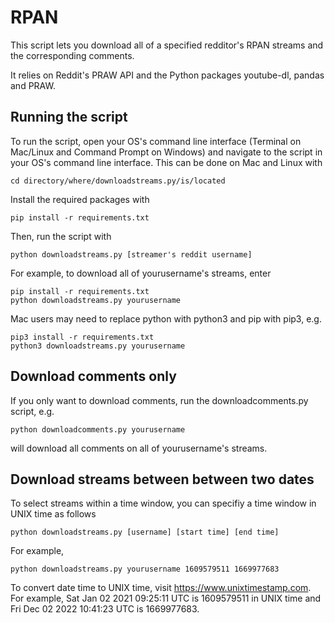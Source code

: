 # RPAN
This script lets you download all of a specified redditor's RPAN streams and the corresponding comments.

It relies on Reddit's PRAW API and the Python packages youtube-dl, pandas and PRAW.

## Running the script
To run the script, open your OS's command line interface (Terminal on Mac/Linux and Command Prompt on Windows) and navigate to the script in your OS's command line interface. This can be done on Mac and Linux with 

```
cd directory/where/downloadstreams.py/is/located
```

Install the required packages with

```
pip install -r requirements.txt
```

Then, run the script with

```
python downloadstreams.py [streamer's reddit username]
```

For example, to download all of yourusername's streams, enter

```
pip install -r requirements.txt
python downloadstreams.py yourusername
```

Mac users may need to replace python with python3 and pip with pip3, e.g.

```
pip3 install -r requirements.txt
python3 downloadstreams.py yourusername
```

## Download comments only

If you only want to download comments, run the downloadcomments.py script, e.g.

```
python downloadcomments.py yourusername
```
will download all comments on all of yourusername's streams.

## Download streams between between two dates

To select streams within a time window, you can specifiy a time window in UNIX time as follows
```
python downloadstreams.py [username] [start time] [end time]
```

For example,
```
python downloadstreams.py yourusername 1609579511 1669977683
```

To convert date time to UNIX time, visit https://www.unixtimestamp.com. For example, Sat Jan 02 2021 09:25:11 UTC is 1609579511 in UNIX time and Fri Dec 02 2022 10:41:23 UTC is 1669977683.